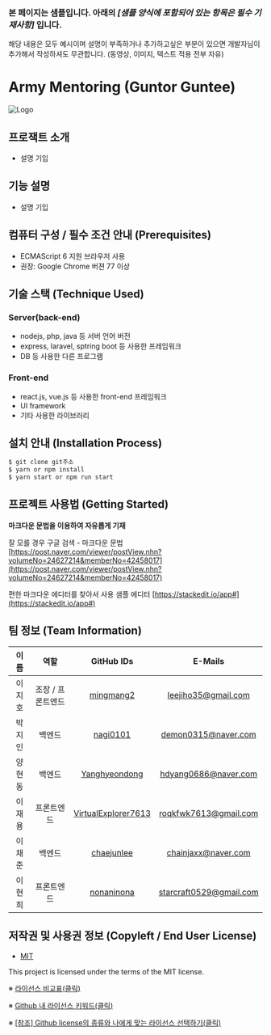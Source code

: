 
### 본 페이지는 샘플입니다. 아래의 *[샘플 양식에 포함되어 있는 항목은 필수 기재사항]*   입니다.

해당 내용은 모두 예시이며 설명이 부족하거나 추가하고싶은 부분이 있으면 개발자님이 추가해서 작성하셔도 무관합니다. (동영상, 이미지, 텍스트 적용 전부 자유)

# Army Mentoring (Guntor Guntee)

![Logo](https://s3.us-west-2.amazonaws.com/secure.notion-static.com/5661b9ce-5790-4dea-b557-f7833bea8975/20210911_132325_0002.png?X-Amz-Algorithm=AWS4-HMAC-SHA256&X-Amz-Credential=AKIAT73L2G45O3KS52Y5%2F20210911%2Fus-west-2%2Fs3%2Faws4_request&X-Amz-Date=20210911T060936Z&X-Amz-Expires=86400&X-Amz-Signature=7d0c6cd51a66da61c9db72ac3b7970628795052c1abb65b9518fceefcccdaaf6&X-Amz-SignedHeaders=host&response-content-disposition=filename%20%3D%2220210911_132325_0002.png%22)

## 프로잭트 소개

- 설명 기입

## 기능 설명

- 설명 기입

## 컴퓨터 구성 / 필수 조건 안내 (Prerequisites)

- ECMAScript 6 지원 브라우저 사용
- 권장: Google Chrome 버젼 77 이상

## 기술 스택 (Technique Used) 

### Server(back-end)

-  nodejs, php, java 등 서버 언어 버전 
- express, laravel, sptring boot 등 사용한 프레임워크 
- DB 등 사용한 다른 프로그램 
 
### Front-end

 -  react.js, vue.js 등 사용한 front-end 프레임워크 
 -  UI framework
 - 기타 사용한 라이브러리

## 설치 안내 (Installation Process)

```bash
$ git clone git주소
$ yarn or npm install
$ yarn start or npm run start
```

## 프로젝트 사용법 (Getting Started)

**마크다운 문법을 이용하여 자유롭게 기재**

잘 모를 경우
구글 검색 - 마크다운 문법
[https://post.naver.com/viewer/postView.nhn?volumeNo=24627214&memberNo=42458017](https://post.naver.com/viewer/postView.nhn?volumeNo=24627214&memberNo=42458017)

 편한 마크다운 에디터를 찾아서 사용
 샘플 에디터 [https://stackedit.io/app#](https://stackedit.io/app#)
 
## 팀 정보 (Team Information)

|  이름  |        역할       |                           GitHub IDs                          |         E-Mails         |
|:------:|:-----------------:|:-------------------------------------------------------------:|:-----------------------:|
| 이지호 | 조장 / 프론트엔드 |           [mingmang2](https://github.com/mingmang2)           |   leejiho35@gmail.com   |
| 박지인 |       백엔드      |            [nagi0101](https://github.com/nagi0101)            |   demon0315@naver.com   |
| 양현동 |       백엔드      |       [Yanghyeondong](https://github.com/Yanghyeondong)       |   hdyang0686@naver.com  |
| 이재용 |     프론트엔드    | [VirtualExplorer7613](https://github.com/VirtualExplorer7613) |  roqkfwk7613@gmail.com  |
| 이채준 |       백엔드      |          [chaejunlee](https://github.com/chaejunlee)          |   chainjaxx@naver.com   |
| 이현희 |     프론트엔드    |          [nonaninona](https://github.com/nonaninona)          | starcraft0529@gmail.com |

## 저작권 및 사용권 정보 (Copyleft / End User License)

 * [MIT](https://github.com/osam2020-WEB/Sample-ProjectName-TeamName/blob/master/license.md)

This project is licensed under the terms of the MIT license.

※ [라이선스 비교표(클릭)](https://olis.or.kr/license/compareGuide.do)

※ [Github 내 라이선스 키워드(클릭)](https://docs.github.com/en/github/creating-cloning-and-archiving-repositories/creating-a-repository-on-github/licensing-a-repository)

※ [\[참조\] Github license의 종류와 나에게 맞는 라이선스 선택하기(클릭)](https://flyingsquirrel.medium.com/github-license%EC%9D%98-%EC%A2%85%EB%A5%98%EC%99%80-%EB%82%98%EC%97%90%EA%B2%8C-%EB%A7%9E%EB%8A%94-%EB%9D%BC%EC%9D%B4%EC%84%A0%EC%8A%A4-%EC%84%A0%ED%83%9D%ED%95%98%EA%B8%B0-ae29925e8ff4)
